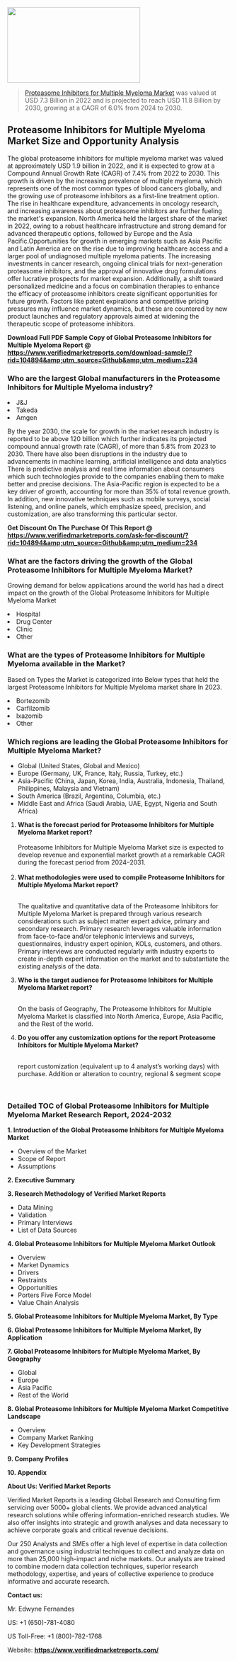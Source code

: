 <img src="https://ffe5etoiles.com/wp-content/uploads/2024/12/MST1-300x171.png" alt="" width="300" height="171" class="alignnone size-medium wp-image-20088" /><blockquote><p><p><a href="https://www.verifiedmarketreports.com/download-sample/?rid=104894&utm_source=Github&utm_medium=234" target="_blank">Proteasome Inhibitors for Multiple Myeloma Market</a> was valued at USD 7.3 Billion in 2022 and is projected to reach USD 11.8 Billion by 2030, growing at a CAGR of 6.0% from 2024 to 2030.</p></blockquote><p><h2>Proteasome Inhibitors for Multiple Myeloma Market Size and Opportunity Analysis</h2>The global proteasome inhibitors for multiple myeloma market was valued at approximately USD 1.9 billion in 2022, and it is expected to grow at a Compound Annual Growth Rate (CAGR) of 7.4% from 2022 to 2030. This growth is driven by the increasing prevalence of multiple myeloma, which represents one of the most common types of blood cancers globally, and the growing use of proteasome inhibitors as a first-line treatment option. The rise in healthcare expenditure, advancements in oncology research, and increasing awareness about proteasome inhibitors are further fueling the market's expansion. North America held the largest share of the market in 2022, owing to a robust healthcare infrastructure and strong demand for advanced therapeutic options, followed by Europe and the Asia Pacific.Opportunities for growth in emerging markets such as Asia Pacific and Latin America are on the rise due to improving healthcare access and a larger pool of undiagnosed multiple myeloma patients. The increasing investments in cancer research, ongoing clinical trials for next-generation proteasome inhibitors, and the approval of innovative drug formulations offer lucrative prospects for market expansion. Additionally, a shift toward personalized medicine and a focus on combination therapies to enhance the efficacy of proteasome inhibitors create significant opportunities for future growth. Factors like patent expirations and competitive pricing pressures may influence market dynamics, but these are countered by new product launches and regulatory approvals aimed at widening the therapeutic scope of proteasome inhibitors.</p><p class=""><strong>Download Full PDF Sample Copy of Global Proteasome Inhibitors for Multiple Myeloma Report @ <a href="https://www.verifiedmarketreports.com/download-sample/?rid=104894&amp;utm_source=Github&amp;utm_medium=234" target="_blank">https://www.verifiedmarketreports.com/download-sample/?rid=104894&amp;utm_source=Github&amp;utm_medium=234</a></strong></p><h3 id="" class="">Who are the largest Global manufacturers in the Proteasome Inhibitors for Multiple Myeloma industry?</h3><p><li>J&J</li><li> Takeda</li><li> Amgen</li></p><div class=""><div class="" dir="" data-message-author-role="" data-message-id="" data-message-model-slug=""><div class=""><div class=""><div class=""><div class="" dir="" data-message-author-role="" data-message-id="" data-message-model-slug=""><div class=""><div class=""><p>By the year 2030, the scale for growth in the market research industry is reported to be above 120 billion which further indicates its projected compound annual growth rate (CAGR), of more than 5.8% from 2023 to 2030. There have also been disruptions in the industry due to advancements in machine learning, artificial intelligence and data analytics There is predictive analysis and real time information about consumers which such technologies provide to the companies enabling them to make better and precise decisions. The Asia-Pacific region is expected to be a key driver of growth, accounting for more than 35% of total revenue growth. In addition, new innovative techniques such as mobile surveys, social listening, and online panels, which emphasize speed, precision, and customization, are also transforming this particular sector.</p><p><strong>Get Discount On The Purchase Of This Report @&nbsp; <a href="https://www.verifiedmarketreports.com/ask-for-discount/?rid=104894&amp;utm_source=Github&amp;utm_medium=234" target="_blank">https://www.verifiedmarketreports.com/ask-for-discount/?rid=104894&amp;utm_source=Github&amp;utm_medium=234</a></strong></p></div></div></div></div></div></div></div></div><h3 id="" class="">What are the factors driving the growth of the Global Proteasome Inhibitors for Multiple Myeloma Market?</h3><p id="" class="">Growing demand for below applications around the world has had a direct impact on the growth of the Global Proteasome Inhibitors for Multiple Myeloma Market</p><p id="" class=""><li>Hospital</li><li> Drug Center</li><li> Clinic</li><li> Other</li></p><h3 id="" class="">What are the types of Proteasome Inhibitors for Multiple Myeloma available in the Market?</h3><p id="" class="">Based on Types the Market is categorized into Below types that held the largest Proteasome Inhibitors for Multiple Myeloma market share In 2023.</p><p id="" class=""><li>Bortezomib</li><li> Carfilzomib</li><li> Ixazomib</li><li> Other</li></p><h3 id="" class="">Which regions are leading the Global Proteasome Inhibitors for Multiple Myeloma Market?</h3><ul><li>Global (United States, Global and Mexico)</li><li>Europe (Germany, UK, France, Italy, Russia, Turkey, etc.)</li><li>Asia-Pacific (China, Japan, Korea, India, Australia, Indonesia, Thailand, Philippines, Malaysia and Vietnam)</li><li>South America (Brazil, Argentina, Columbia, etc.)</li><li>Middle East and Africa (Saudi Arabia, UAE, Egypt, Nigeria and South Africa)</li></ul><p><ol><li><strong>What is the forecast period for Proteasome Inhibitors for Multiple Myeloma Market report?<br /></strong><br /><span data-sheets-root="1" data-sheets-value="{&quot;1&quot;:2,&quot;2&quot;:&quot;XXXX size is expected to develop revenue and exponential market growth at a remarkable CAGR during the forecast period from 2024&ndash;2030.&quot;}" data-sheets-userformat="{&quot;2&quot;:12674,&quot;4&quot;:{&quot;1&quot;:2,&quot;2&quot;:16776960},&quot;10&quot;:2,&quot;11&quot;:0,&quot;15&quot;:&quot;Arial&quot;,&quot;16&quot;:12}">Proteasome Inhibitors for Multiple Myeloma Market size is expected to develop revenue and exponential market growth at a remarkable CAGR during the forecast period from 2024&ndash;2031.</span><br /><br /></li><li><strong>What methodologies were used to compile Proteasome Inhibitors for Multiple Myeloma Market report?<br /><br /></strong><p>The qualitative and quantitative data of the&nbsp;Proteasome Inhibitors for Multiple Myeloma Market is prepared through various research considerations such as subject matter expert advice, primary and secondary research. Primary research leverages valuable information from face-to-face and/or telephonic interviews and surveys, questionnaires, industry expert opinion, KOLs, customers, and others. Primary interviews are conducted regularly with industry experts to create in-depth expert information on the market and to substantiate the existing analysis of the data.&nbsp;</p></li><li><strong>Who is the target audience for Proteasome Inhibitors for Multiple Myeloma Market report?<br /><br /></strong><p>On the basis of Geography, The&nbsp;Proteasome Inhibitors for Multiple Myeloma Market is classified into North America, Europe, Asia Pacific, and the Rest of the world.</p></li><li><strong>Do you offer any customization options for the report Proteasome Inhibitors for Multiple Myeloma Market?<br /><br /></strong><p>report customization (equivalent up to 4 analyst&rsquo;s working days) with purchase. Addition or alteration to country, regional &amp; segment scope</p><p>&nbsp;</p></li></ol></p><h3 id="" class="">Detailed TOC of Global Proteasome Inhibitors for Multiple Myeloma Market Research Report, 2024-2032</h3><p id="" class=""><strong>1. Introduction of the Global Proteasome Inhibitors for Multiple Myeloma Market</strong></p><ul><li>Overview of the Market</li><li>Scope of Report</li><li>Assumptions</li></ul><p id="" class=""><strong>2. Executive Summary</strong></p><p id="" class=""><strong>3. Research Methodology of&nbsp;Verified Market Reports</strong></p><ul><li>Data Mining</li><li>Validation</li><li>Primary Interviews</li><li>List of Data Sources</li></ul><p id="" class=""><strong>4. Global Proteasome Inhibitors for Multiple Myeloma Market Outlook</strong></p><ul><li>Overview</li><li>Market Dynamics</li><li>Drivers</li><li>Restraints</li><li>Opportunities</li><li>Porters Five Force Model</li><li>Value Chain Analysis</li></ul><p id="" class=""><strong>5. Global Proteasome Inhibitors for Multiple Myeloma Market, By&nbsp;Type</strong></p><p id="" class=""><strong>6. Global Proteasome Inhibitors for Multiple Myeloma Market, By Application</strong></p><p id="" class=""><strong>7. Global Proteasome Inhibitors for Multiple Myeloma Market, By Geography</strong></p><ul><li>Global</li><li>Europe</li><li>Asia Pacific</li><li>Rest of the World</li></ul><p id="" class=""><strong>8. Global Proteasome Inhibitors for Multiple Myeloma Market Competitive Landscape</strong></p><ul><li>Overview</li><li>Company Market Ranking</li><li>Key Development Strategies</li></ul><p id="" class=""><strong>9. Company Profiles</strong></p><p id="" class=""><strong>10. Appendix</strong></p><p id="" class=""><strong>About Us: Verified Market Reports</strong></p><p id="" class="">Verified Market Reports is a leading Global Research and Consulting firm servicing over 5000+ global clients. We provide advanced analytical research solutions while offering information-enriched research studies. We also offer insights into strategic and growth analyses and data necessary to achieve corporate goals and critical revenue decisions.</p><p id="" class="">Our 250 Analysts and SMEs offer a high level of expertise in data collection and governance using industrial techniques to collect and analyze data on more than 25,000 high-impact and niche markets. Our analysts are trained to combine modern data collection techniques, superior research methodology, expertise, and years of collective experience to produce informative and accurate research.</p><p id="" class=""><strong>Contact us:</strong></p><p id="" class="">Mr. Edwyne Fernandes</p><p id="" class="">US: +1 (650)-781-4080</p><p id="" class="">US Toll-Free: +1 (800)-782-1768</p><p id="" class="">Website: <a target="" data-test-app-aware-link=""><strong>https://www.verifiedmarketreports.com/</strong></a></p>
